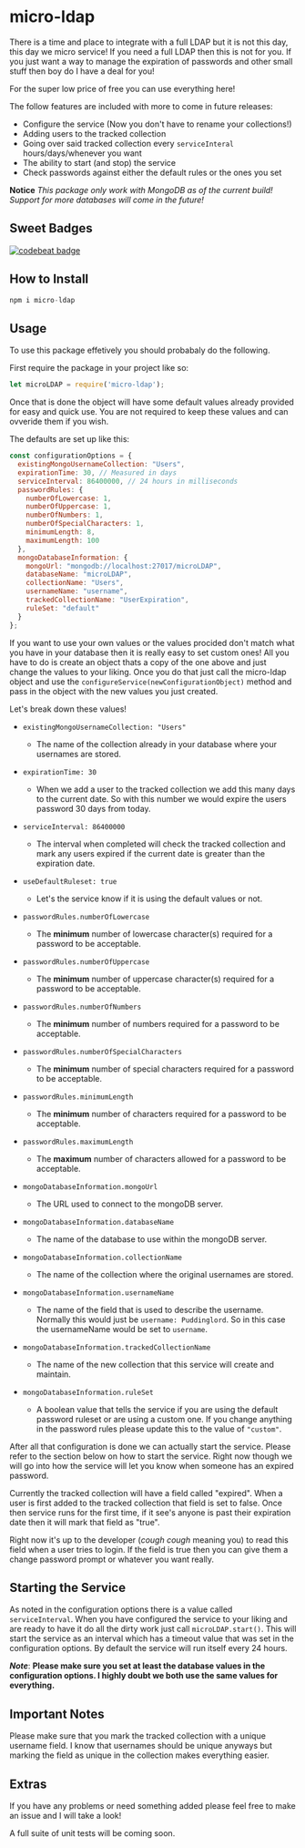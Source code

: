 # micro-ldap

There is a time and place to integrate with a full LDAP but it is not this day, this day we micro service! If you need a full LDAP then this is not for you. If you just want a way to manage the expiration of passwords and other small stuff then boy do I have a deal for you!

For the super low price of free you can use everything here!

The follow features are included with more to come in future releases:

- Configure the service (Now you don't have to rename your collections!)
- Adding users to the tracked collection
- Going over said tracked collection every `serviceInteral` hours/days/whenever you want
- The ability to start (and stop) the service
- Check passwords against either the default rules or the ones you set

**Notice** *This package only work with MongoDB as of the current build! Support for more databases will come in the future!*

## Sweet Badges

[![codebeat badge](https://codebeat.co/badges/ac548d3c-ee04-495f-8931-04ab50b8e010)](https://codebeat.co/projects/github-com-puddinglord-micro-ldap-master)

## How to Install

``` JavaScript
npm i micro-ldap
```

## Usage

To use this package effetively you should probabaly do the following.

First require the package in your project like so:

``` JavaScript
let microLDAP = require('micro-ldap');
```

Once that is done the object will have some default values already provided for easy and quick use. You are not required to keep these values and can ovveride them if you wish.

The defaults are set up like this:

``` JavaScript
const configurationOptions = {
  existingMongoUsernameCollection: "Users",
  expirationTime: 30, // Measured in days
  serviceInterval: 86400000, // 24 hours in milliseconds
  passwordRules: {
    numberOfLowercase: 1,
    numberOfUppercase: 1,
    numberOfNumbers: 1,
    numberOfSpecialCharacters: 1,
    minimumLength: 8,
    maximumLength: 100
  },
  mongoDatabaseInformation: {
    mongoUrl: "mongodb://localhost:27017/microLDAP",
    databaseName: "microLDAP",
    collectionName: "Users",
    usernameName: "username",
    trackedCollectionName: "UserExpiration",
    ruleSet: "default"
  }
};
```

If you want to use your own values or the values procided don't match what you have in your database then it is really easy to set custom ones! All you have to do is create an object thats a copy of the one above and just change the values to your liking. Once you do that just call the micro-ldap object and use the `configureService(newConfigurationObject)` method and pass in the object with the new values you just created.

Let's break down these values!

- `existingMongoUsernameCollection: "Users"`
  - The name of the collection already in your database where your usernames are stored.

- `expirationTime: 30`
  - When we add a user to the tracked collection we add this many days to the current date. So with this number we would expire the users password 30 days from today.

- `serviceInterval: 86400000`
  - The interval when completed will check the tracked collection and mark any users expired if the current date is greater than the expiration date.

- `useDefaultRuleset: true`
  - Let's the service know if it is using the default values or not.

- `passwordRules.numberOfLowercase`
  - The **minimum** number of lowercase character(s) required for a password to be acceptable.

- `passwordRules.numberOfUppercase`
  - The **minimum** number of uppercase character(s) required for a password to be acceptable.

- `passwordRules.numberOfNumbers`
  - The **minimum** number of numbers required for a password to be acceptable.

- `passwordRules.numberOfSpecialCharacters`
  - The **minimum** number of special characters required for a password to be acceptable.

- `passwordRules.minimumLength`
  - The **minimum** number of characters required for a password to be acceptable.

- `passwordRules.maximumLength`
  - The **maximum** number of characters allowed for a password to be acceptable.

- `mongoDatabaseInformation.mongoUrl`
  - The URL used to connect to the mongoDB server.

- `mongoDatabaseInformation.databaseName`
  - The name of the database to use within the mongoDB server.

- `mongoDatabaseInformation.collectionName`
  - The name of the collection where the original usernames are stored.

- `mongoDatabaseInformation.usernameName`
  - The name of the field that is used to describe the username. Normally this would just be `username: Puddinglord`. So in this case the usernameName would be set to `username`.

- `mongoDatabaseInformation.trackedCollectionName`
  - The name of the new collection that this service will create and maintain.

- `mongoDatabaseInformation.ruleSet`
  - A boolean value that tells the service if you are using the default password ruleset or are using a custom one. If you change anything in the password rules please update this to the value of `"custom"`.

After all that configuration is done we can actually start the service. Please refer to the section below on how to start the service. Right now though we will go into how the service will let you know when someone has an expired password.

Currently the tracked collection will have a field called "expired". When a user is first added to the tracked collection that field is set to false. Once then service runs for the first time, if it see's anyone is past their expiration date then it will mark that field as "true".

Right now it's up to the developer (*cough cough* meaning you) to read this field when a user tries to login. If the field is true then you can give them a change password prompt or whatever you want really.

## Starting the Service

As noted in the configuration options there is a value called `serviceInterval`. When you have configured the service to your liking and are ready to have it do all the dirty work just call `microLDAP.start()`. This will start the service as an interval which has a timeout value that was set in the configuration options. By default the service will run itself every 24 hours.

***Note***: **Please make sure you set at least the database values in the configuration options. I highly doubt we both use the same values for everything.**

## Important Notes

Please make sure that you mark the tracked collection with a unique username field. I know that usernames should be unique anyways but marking the field as unique in the collection makes everything easier.

## Extras

If you have any problems or need something added please feel free to make an issue and I will take a look!

A full suite of unit tests will be coming soon.
